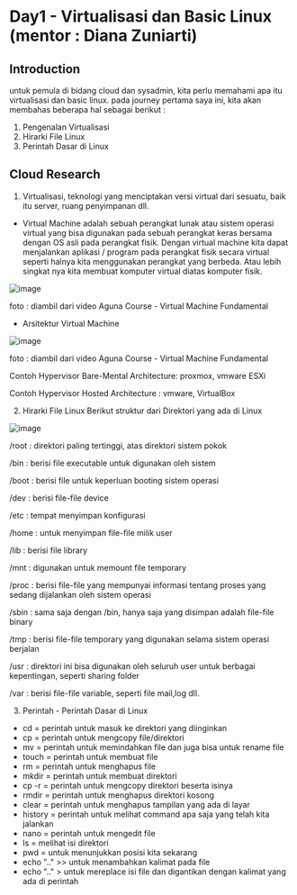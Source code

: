 
# Day1 - Virtualisasi dan Basic Linux (mentor : Diana Zuniarti)

## Introduction
untuk pemula di bidang cloud dan sysadmin, kita perlu memahami apa itu virtualisasi dan basic linux. pada journey pertama saya ini, kita akan membahas 
beberapa hal sebagai berikut :
 1. Pengenalan Virtualisasi 
 2. Hirarki File Linux
 3. Perintah Dasar di Linux

## Cloud Research

 1. Virtualisasi, teknologi yang menciptakan versi virtual dari sesuatu, baik itu server, ruang penyimpanan dll.

-  Virtual Machine adalah sebuah perangkat lunak atau sistem operasi virtual yang bisa digunakan pada sebuah perangkat keras bersama dengan OS asli pada perangkat fisik. Dengan virtual machine kita dapat menjalankan aplikasi / program pada perangkat fisik secara virtual seperti halnya kita menggunakan perangkat yang berbeda. Atau lebih singkat nya kita membuat komputer virtual diatas komputer fisik. 
 
 ![image](https://user-images.githubusercontent.com/121029600/210696499-d0971bcf-ae95-4ac3-b985-28674bcd43c0.png)
 
foto : diambil dari video Aguna Course - Virtual Machine Fundamental 
 
- Arsitektur Virtual Machine

![image](https://user-images.githubusercontent.com/121029600/210697466-a2f99d2b-7af1-42cc-ac26-c87ad3b276b1.png)

foto : diambil dari video Aguna Course - Virtual Machine Fundamental 

Contoh Hypervisor Bare-Mental Architecture: proxmox, vmware ESXi

Contoh Hypervisor Hosted Architecture : vmware, VirtualBox

2. Hirarki File Linux 
  Berikut struktur dari Direktori yang ada di Linux 
  
![image](https://user-images.githubusercontent.com/121029600/210698914-618b3e8b-b3bb-4c86-a9a4-75b87894ad0d.png)

/root : direktori paling tertinggi, atas direktori sistem pokok

/bin  : berisi file executable untuk digunakan oleh sistem 

/boot : berisi file untuk keperluan booting sistem operasi

/dev  : berisi file-file device

/etc  : tempat menyimpan konfigurasi

/home : untuk menyimpan file-file milik user

/lib  : berisi file library

/mnt  : digunakan untuk memount file temporary

/proc : berisi file-file yang mempunyai informasi tentang proses yang sedang dijalankan oleh sistem operasi

/sbin : sama saja dengan /bin, hanya saja yang disimpan adalah file-file binary

/tmp  : berisi file-file temporary yang digunakan selama sistem operasi berjalan

/usr  : direktori ini bisa digunakan oleh seluruh user untuk berbagai kepentingan, seperti 
sharing folder 

/var  : berisi file-file variable, seperti file mail,log dll.

3. Perintah - Perintah Dasar di Linux 
- cd = perintah untuk masuk ke direktori yang diinginkan
- cp = perintah untuk mengcopy file/direktori
- mv = perintah untuk memindahkan file dan juga bisa untuk rename file 
- touch = perintah untuk membuat file
- rm = perintah untuk menghapus file 
- mkdir = perintah untuk membuat direktori
- cp -r = perintah untuk mengcopy direktori beserta isinya 
- rmdir = perintah untuk menghapus direktori kosong 
- clear = perintah untuk menghapus tampilan yang ada di layar 
- history = perintah untuk melihat command apa saja yang telah kita jalankan 
- nano = perintah untuk mengedit file 
- ls  = melihat isi direktori 
- pwd = untuk menunjukkan posisi kita sekarang 
- echo ".." >> untuk menambahkan kalimat pada file 
- echo ".." > untuk mereplace isi file dan digantikan dengan kalimat yang ada di perintah  

